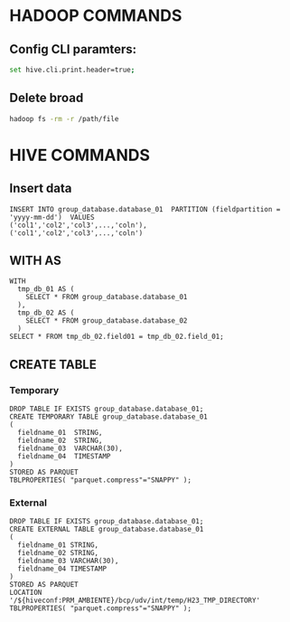 # HADOOP COMMANDS

## Config CLI paramters:
```bash
set hive.cli.print.header=true;
```


## Delete broad

```bash
hadoop fs -rm -r /path/file
```



# HIVE COMMANDS

## Insert data
```hql
INSERT INTO group_database.database_01  PARTITION (fieldpartition = 'yyyy-mm-dd')  VALUES
('col1','col2','col3',...,'coln'),
('col1','col2','col3',...,'coln')
```

## WITH AS
```hql
WITH 
  tmp_db_01 AS (
    SELECT * FROM group_database.database_01
  ),
  tmp_db_02 AS (
    SELECT * FROM group_database.database_02
  )
SELECT * FROM tmp_db_02.field01 = tmp_db_02.field_01;
```

## CREATE TABLE
### Temporary
```hql
DROP TABLE IF EXISTS group_database.database_01;
CREATE TEMPORARY TABLE group_database.database_01
(
  fieldname_01  STRING,
  fieldname_02  STRING,
  fieldname_03  VARCHAR(30),
  fieldname_04  TIMESTAMP
)
STORED AS PARQUET
TBLPROPERTIES( "parquet.compress"="SNAPPY" );
```

### External
```hql
DROP TABLE IF EXISTS group_database.database_01;
CREATE EXTERNAL TABLE group_database.database_01
(
  fieldname_01 STRING,
  fieldname_02 STRING,
  fieldname_03 VARCHAR(30),
  fieldname_04 TIMESTAMP
)
STORED AS PARQUET
LOCATION '/${hiveconf:PRM_AMBIENTE}/bcp/udv/int/temp/H23_TMP_DIRECTORY'
TBLPROPERTIES( "parquet.compress"="SNAPPY" );
```
